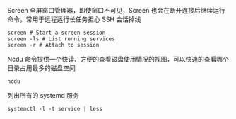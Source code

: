 Screen 全屏窗口管理器，即使窗口不可见，Screen 也会在断开连接后继续运行命令。常用于远程运行长任务担心 SSH 会话掉线
```
screen # Start a screen session  
screen -ls # List running services  
screen -r # Attach to session
```
Ncdu 命令提供一个快读、方便的查看磁盘使用情况的视图，可以快速的查看哪个目录占用最多的磁盘空间
```
ncdu
```
列出所有的 systemd 服务
```
systemctl -l -t service | less
```
